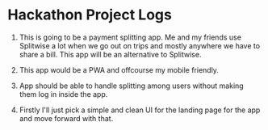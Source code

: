 # Hackathon Project Logs

1. This is going to be a payment splitting app. Me and my friends use Splitwise a lot when we go out on trips and mostly anywhere we have to share a bill. This app will be an alternative to Splitwise.
2. This app would be a PWA and offcourse my mobile friendly.
3. App should be able to handle splitting among users without making them log in inside the app.

4. Firstly I'll just pick a simple and clean UI for the landing page for the app and move forward with that.
